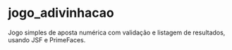 # jogo_adivinhacao
Jogo simples de aposta numérica com validação e listagem de resultados, usando JSF e PrimeFaces.
